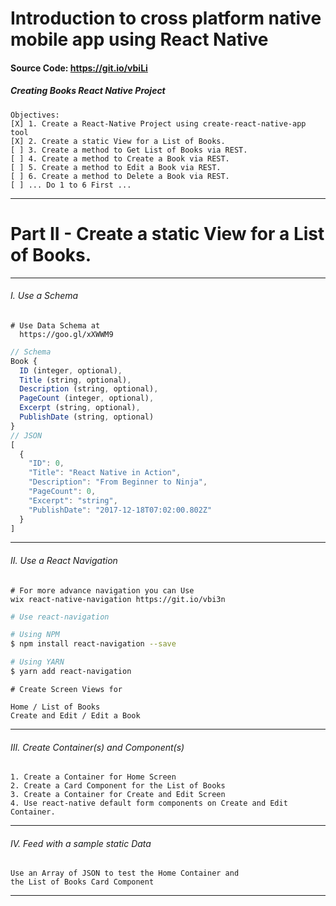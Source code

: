 Introduction to cross platform native mobile app using React Native
===

#### Source Code: https://git.io/vbiLi

##### Creating Books React Native Project

    Objectives:
    [X] 1. Create a React-Native Project using create-react-native-app tool
    [X] 2. Create a static View for a List of Books.
    [ ] 3. Create a method to Get List of Books via REST.
    [ ] 4. Create a method to Create a Book via REST.
    [ ] 5. Create a method to Edit a Book via REST.
    [ ] 6. Create a method to Delete a Book via REST.
    [ ] ... Do 1 to 6 First ...

---

Part II - Create a static View for a List of Books.
===
---

###### I. Use a Schema
    # Use Data Schema at
      https://goo.gl/xXWWM9
```javascript
// Schema
Book {
  ID (integer, optional),
  Title (string, optional),
  Description (string, optional),
  PageCount (integer, optional),
  Excerpt (string, optional),
  PublishDate (string, optional)
}
// JSON
[
  {
    "ID": 0,
    "Title": "React Native in Action",
    "Description": "From Beginner to Ninja",
    "PageCount": 0,
    "Excerpt": "string",
    "PublishDate": "2017-12-18T07:02:00.802Z"
  }
]
```
---

###### II. Use a React Navigation
    # For more advance navigation you can Use
    wix react-native-navigation https://git.io/vbi3n

```bash
# Use react-navigation

# Using NPM
$ npm install react-navigation --save

# Using YARN
$ yarn add react-navigation
```

    # Create Screen Views for

    Home / List of Books
    Create and Edit / Edit a Book

---

###### III. Create Container(s) and Component(s)

    1. Create a Container for Home Screen
    2. Create a Card Component for the List of Books
    3. Create a Container for Create and Edit Screen
    4. Use react-native default form components on Create and Edit Container.

---

###### IV. Feed with a sample static Data
    Use an Array of JSON to test the Home Container and
    the List of Books Card Component

---
